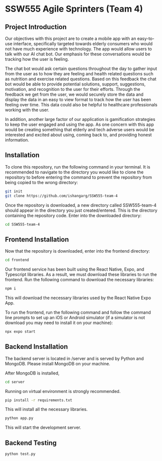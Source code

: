 # SSW555 Agile Sprinters (Team 4)
## Project Introduction
Our objectives with this project are to create a mobile app with an easy-to-use interface, specifically targeted towards elderly consumers who would not have much experience with technology. The app would allow users to talk with our AI chat bot. Our emphasis for these conversations would be tracking how the user is feeling. 

The chat bot would ask certain questions throughout the day to gather input from the user as to how they are feeling and health related questions such as nutrition and exercise related questions. Based on this feedback the chat bot would be able to provide potential solutions, support, suggestions, motivation, and recognition to the user for their efforts. Through the feedback we get from the user, we would securely store the data and display the data in an easy to view format to track how the user has been feeling over time. This data could also be helpful to healthcare professionals working with the user.

In addition, another large factor of our application is gamification strategies to keep the user engaged and using the app. As one concern with this app would be creating something that elderly and tech adverse users would be interested and excited about using, coming back to, and providing honest information.

## Installation

To clone this repository, run the following command in your terminal. It is recommended to navigate to the directory you would like to clone the repository to before entering the command to prevent the repository from being copied to the wrong directory:

```bash
git init
git clone https://github.com/ishangarg/SSW555-team-4
```

Once the repository is downloaded, a new directory called SSW555-team-4 should appear in the directory you just created/entered. This is the directory containing the repository code. Enter into the downloaded directory:

```bash
cd SSW555-team-4
```
## Frontend Installation

Now that the repository is downloaded, enter into the frontend directory:

```bash
cd frontend
```

Our frontend service has been built using the React Native, Expo, and Typescript libraries. As a result, we must download these libraries to run the frontend. Run the following command to download the necessary libraries: 

```bash
npm i
```
This will download the necessary libraries used by the React Native Expo App.

To run the frontend, run the following command and follow the command line prompts to set up an iOS or Android simulator (if a simulator is not download you may need to install it on your machine):
```bash
npx expo start
```

## Backend Installation

The backend server is located in /server and is served by Python and MongoDB. Please install MongoDB on your machine.

After MongoDB is installed,

```bash
cd server
```

Running on virtual environment is strongly recommended.

```bash
pip install -r requirements.txt
```

This will install all the necessary libraries.

```bash
python app.py
```

This will start the development server.

## Backend Testing

```bash
python test.py
```
